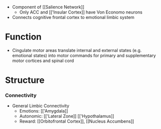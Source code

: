 - Component of [[Salience Network]]
	- Only ACC and [['Insular Cortex]] have Von Economo neurons
- Connects cognitive frontal cortex to emotional limbic system

# Function
- Cingulate motor areas translate internal and external states (e.g. emotional states) into motor commands for primary and supplementary motor cortices and spinal cord

# Structure
### Connectivity
- General Limbic Connectivity
	- Emotions: [['Amygdala]]
	- Autonomic: [['Lateral Zone]] [['Hypothalamus]]
	- Reward: [[Orbitofrontal Cortex]], [[Nucleus Accumbens]]